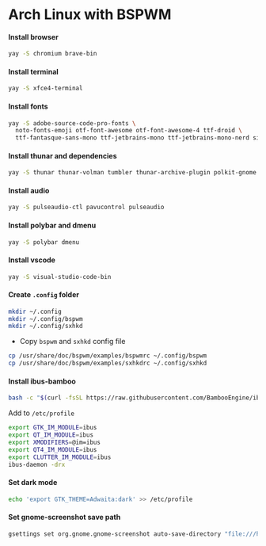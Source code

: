 # Arch Linux with BSPWM

#### Install browser

```sh
yay -S chromium brave-bin
```

#### Install terminal

```sh
yay -S xfce4-terminal
```

#### Install fonts

```sh
yay -S adobe-source-code-pro-fonts \
  noto-fonts-emoji otf-font-awesome otf-font-awesome-4 ttf-droid \
  ttf-fantasque-sans-mono ttf-jetbrains-mono ttf-jetbrains-mono-nerd siji-ttf ttf-fira-code
```

#### Install thunar and dependencies

```sh
yay -S thunar thunar-volman tumbler thunar-archive-plugin polkit-gnome xarchiver unzip
```

#### Install audio

```sh
yay -S pulseaudio-ctl pavucontrol pulseaudio
```

#### Install polybar and dmenu

```sh
yay -S polybar dmenu 
```

#### Install vscode

```sh
yay -S visual-studio-code-bin
```

#### Create `.config` folder

```sh
mkdir ~/.config
mkdir ~/.config/bspwm
mkdir ~/.config/sxhkd
```

- Copy `bspwm` and `sxhkd` config file

```sh
cp /usr/share/doc/bspwm/examples/bspwmrc ~/.config/bspwm
cp /usr/share/doc/bspwm/examples/sxhkdrc ~/.config/sxhkd
```

#### Install ibus-bamboo

```sh
bash -c "$(curl -fsSL https://raw.githubusercontent.com/BambooEngine/ibus-bamboo/master/archlinux/install.sh)"
```

Add to `/etc/profile`

```sh
export GTK_IM_MODULE=ibus
export QT_IM_MODULE=ibus
export XMODIFIERS=@im=ibus
export QT4_IM_MODULE=ibus
export CLUTTER_IM_MODULE=ibus
ibus-daemon -drx
```

#### Set dark mode

```sh
echo 'export GTK_THEME=Adwaita:dark' >> /etc/profile
```

#### Set gnome-screenshot save path

```sh
gsettings set org.gnome.gnome-screenshot auto-save-directory "file:///home/$USER/Pictures/Screenshots/"
```
